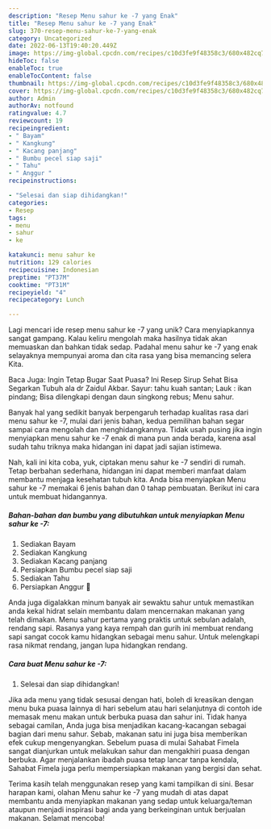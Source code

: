 ```yaml
---
description: "Resep Menu sahur ke -7 yang Enak"
title: "Resep Menu sahur ke -7 yang Enak"
slug: 370-resep-menu-sahur-ke-7-yang-enak
category: Uncategorized
date: 2022-06-13T19:40:20.449Z
image: https://img-global.cpcdn.com/recipes/c10d3fe9f48358c3/680x482cq70/menu-sahur-ke-7-foto-resep-utama.jpg
hideToc: false
enableToc: true
enableTocContent: false
thumbnail: https://img-global.cpcdn.com/recipes/c10d3fe9f48358c3/680x482cq70/menu-sahur-ke-7-foto-resep-utama.jpg
cover: https://img-global.cpcdn.com/recipes/c10d3fe9f48358c3/680x482cq70/menu-sahur-ke-7-foto-resep-utama.jpg
author: Admin
authorAv: notfound
ratingvalue: 4.7
reviewcount: 19
recipeingredient:
- " Bayam"
- " Kangkung"
- " Kacang panjang"
- " Bumbu pecel siap saji"
- " Tahu"
- " Anggur "
recipeinstructions:

- "Selesai dan siap dihidangkan!"
categories:
- Resep
tags:
- menu
- sahur
- ke

katakunci: menu sahur ke 
nutrition: 129 calories
recipecuisine: Indonesian
preptime: "PT37M"
cooktime: "PT31M"
recipeyield: "4"
recipecategory: Lunch

---
```





Lagi mencari ide resep menu sahur ke -7 yang unik? Cara menyiapkannya sangat gampang. Kalau keliru mengolah maka hasilnya tidak akan memuaskan dan bahkan tidak sedap. Padahal menu sahur ke -7 yang enak selayaknya mempunyai aroma dan cita rasa yang bisa memancing selera Kita.





Baca Juga: Ingin Tetap Bugar Saat Puasa? Ini Resep Sirup Sehat Bisa Segarkan Tubuh ala dr Zaidul Akbar. Sayur: tahu kuah santan; Lauk : ikan pindang; Bisa dilengkapi dengan daun singkong rebus; Menu sahur.

Banyak hal yang sedikit banyak berpengaruh terhadap kualitas rasa dari menu sahur ke -7, mulai dari jenis bahan, kedua pemilihan bahan segar sampai cara mengolah dan menghidangkannya. Tidak usah pusing jika ingin menyiapkan menu sahur ke -7 enak di mana pun anda berada, karena asal sudah tahu triknya maka hidangan ini dapat jadi sajian istimewa.






Nah, kali ini kita coba, yuk, ciptakan menu sahur ke -7 sendiri di rumah. Tetap berbahan sederhana, hidangan ini dapat memberi manfaat dalam membantu menjaga kesehatan tubuh kita. Anda bisa menyiapkan Menu sahur ke -7 memakai 6 jenis bahan dan 0 tahap pembuatan. Berikut ini cara untuk membuat hidangannya.

<!--inarticleads1-->

##### Bahan-bahan dan bumbu yang dibutuhkan untuk menyiapkan Menu sahur ke -7:

1. Sediakan  Bayam
1. Sediakan  Kangkung
1. Sediakan  Kacang panjang
1. Persiapkan  Bumbu pecel siap saji
1. Sediakan  Tahu
1. Persiapkan  Anggur 🍇


Anda juga digalakkan minum banyak air sewaktu sahur untuk memastikan anda kekal hidrat selain membantu dalam mencernakan makanan yang telah dimakan. Menu sahur pertama yang praktis untuk sebulan adalah, rendang sapi. Rasanya yang kaya rempah dan gurih ini membuat rendang sapi sangat cocok kamu hidangkan sebagai menu sahur. Untuk melengkapi rasa nikmat rendang, jangan lupa hidangkan rendang. 

<!--inarticleads2-->

##### Cara buat Menu sahur ke -7:


1. Selesai dan siap dihidangkan!

Jika ada menu yang tidak sesusai dengan hati, boleh di kreasikan dengan menu buka puasa lainnya di hari sebelum atau hari selanjutnya di contoh ide memasak menu makan untuk berbuka puasa dan sahur ini. Tidak hanya sebagai camilan, Anda juga bisa menjadikan kacang-kacangan sebagai bagian dari menu sahur. Sebab, makanan satu ini juga bisa memberikan efek cukup mengenyangkan. Sebelum puasa di mulai Sahabat Fimela sangat dianjurkan untuk melakukan sahur dan mengakhiri puasa dengan berbuka. Agar menjalankan ibadah puasa tetap lancar tanpa kendala, Sahabat Fimela juga perlu mempersiapkan makanan yang bergisi dan sehat. 

Terima kasih telah menggunakan resep yang kami tampilkan di sini. Besar harapan kami, olahan Menu sahur ke -7 yang mudah di atas dapat membantu anda menyiapkan makanan yang sedap untuk keluarga/teman ataupun menjadi inspirasi bagi anda yang berkeinginan untuk berjualan makanan. Selamat mencoba!
